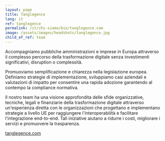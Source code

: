 ```yaml
---
layout: page
title: Tanglegence
lang: it
ref: tanglegence
permalink: /it/chi-siamo/bio/tanglegence.com
image: /assets/images/headshots/tanglegence.jpg
child_of_ref: team
---
```


Accompagniamo pubbliche amministrazioni e imprese in Europa attraverso il complesso percorso della trasformazione digitale senza investimenti significativi, disruption o complessità.

Promuoviamo semplificazione e chiarezza nella legislazione europea. Definiamo strategie di implementazione, sviluppiamo casi aziendali e valutazioni di impatto per consentire una rapida adozione garantendo al contempo la compliance normativa.

Il nostro team ha una visione approfondita delle sfide organizzative, tecniche, legali e finanziarie della trasformazione digitale attraverso un'esperienza diretta con le organizzazioni che progettano e implementano strategie a livello UE per raggiungere l'interoperabilità e facilitare l'integrazione end-to-end. Tali iniziative aiutano a ridurre i costi, migliorare i servizi e promuovere la trasparenza.

[tanglegence.com](https://tanglegence.com/)
